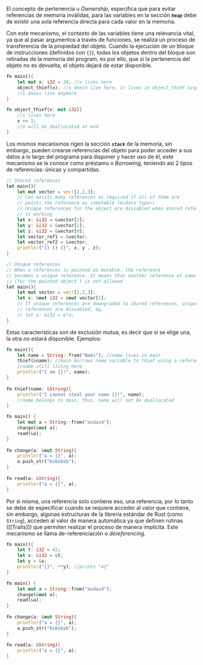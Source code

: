El concepto de pertenencia u _Ownership_, especifica que para evitar referencias de memoria inválidas, para las variables en la sección ***`heap`*** debe de existir una sola referencia directa para cada valor en la memoria. 

Con este mecanismo, el contexto de las variables tiene una relevancia vital, ya que al pasar argumentos a través de funciones, se realiza un proceso de transferencia de la propiedad del objeto. Cuando la ejecución de un bloque de instrucciones (definidos con `{}`), todas los objetos dentro del bloque son retiradas de la memoria del program, es por ello, que si la pertenencia del objeto no es devuelta, el objeto dejará de estar disponible.

```Rust
fn main(){
	let mut x: i32 = 24; //x lives here
	object_thief(x); //x doesn live here, it lives in object_thief scope
	//x doesn live anymore
}

fn object_thief(x: mut i32){
	//x lives here
	x += 1;
	//x will be deallocated at end
}
```

Los mismos mecanismos rigen la sección ***`stack`*** de la memoria, sin embargo, pueden crearse referencias del objeto para poder acceder a sus datos a lo largo del programa para disponer y hacer uso de él, este mecanismo se le conoce como préstamo o _Borrowing_, teniendo así 2 tipos de referencias: únicas y compartidas.
```Rust
// Shared references
let main(){
	let mut vector = vec![1,2,3];
	// Can exists many references as required if all of them are
	// points the reference as inmutable (&<data type>)
	// Unique references for the object are dissabled when shared references
	// is working
	let x: &i32 = &vector[2];
	let y: &i32 = &vector[1];
	let z: &i32 = &vector[0];
	let vector_ref1 = &vector;
	let vector_ref2 = &vector;
	println!("{} {} {}", x, y , z);
}
```

```Rust
// Unique references
// When a references is pointed as mutable, the reference 
// becomes a unique reference. It means that another reference of same type
// (for the pointed object ) is not allowed
let main(){
	let mut vector = vec![1,2,3];
	let x: &mut i32 = &mut vector[2];
	// If unique references are downgraded to shared references, unique
	// references are dissabled, eg.
	// let y: &i32 = &*x;
}
```

Estas características son de exclusión mutua, es decir que si se elige una, la otra no estará disponible. Ejemplos:

```Rust
fn main(){  
	let name = String::from("Nami"); //name lives in main  
	thief(&name); //main borrows name variable to thief using a reference  
	//name still living here
	println!("I am {}!", name);
}  
  
fn thief(name: &String){  
	println!("I cannot steal your name {}!", name);  
	//name belongs to main, thus, name will not be deallocated  
}
```

```Rust
fn main() {  
	let mut a = String::from("asdasd");  
	change(&mut a);  
	read(&a);  
}  
  
fn change(a: &mut String){  
	println!("a = {}", a);  
	a.push_str("bsbsbsb");  
}  
  
fn read(a: &String){  
	println!("a = {}", a);  
}
```

Por si misma, una referencia solo contiene eso, una referencia, por lo tanto se debe de especificar cuando se requiere acceder al valor que contiene, sin embargo, algunas estructuras de la librería estándar de Rust (como `String`), acceden al valor de manera automática ya que definen rutinas ([[Traits]]) que permiten realizar el proceso de manera implícita. Este mecanismo se llama de-referenciación o _dereferencing_. 

```Rust
fn main(){
	let t: i32 = 42;
	let x: &i32 = &t;
	let y = &x;
	println!("{}", **y); //prints "42"
}
```

```Rust
fn main() {  
	let mut a = String::from("asdasd");  
	change(&mut a);  
	read(&a);  
}  
  
fn change(a: &mut String){  
	println!("a = {}", a);  
	a.push_str("bsbsbsb");  
}  
  
fn read(a: &String){  
	println!("a = {}", a);  
}
```
